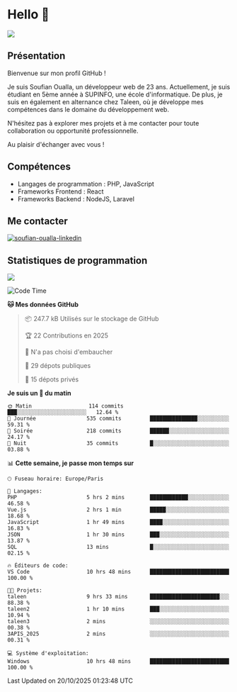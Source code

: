 # Hello 👋

![](https://komarev.com/ghpvc/?username=OSoufian&color=1a1b27)

## Présentation

Bienvenue sur mon profil GitHub !

Je suis Soufian Oualla, un développeur web de 23 ans. Actuellement, je suis étudiant en 5ème année à SUPINFO, une école d'informatique. De plus, je suis en également en alternance chez Taleen, où je développe mes compétences dans le domaine du développement web.

N'hésitez pas à explorer mes projets et à me contacter pour toute collaboration ou opportunité professionnelle.

Au plaisir d'échanger avec vous !

## Compétences

- Langages de programmation : PHP, JavaScript
- Frameworks Frontend : React
- Frameworks Backend : NodeJS, Laravel

## Me contacter

<p>
<a href="https://www.linkedin.com/in/soufian-oualla/" target="_blank"><img align="center" src="https://img.shields.io/badge/-LinkedIn-0077B5?style=for-the-badge&logo=Linkedin&logoColor=white" alt="soufian-oualla-linkedin"/></a>

## Statistiques de programmation

<a href="https://github-readme-stats.vercel.app/api/top-langs/?username=OSoufian&layout=compact">
  <img align="center" src="https://github-readme-stats.vercel.app/api/top-langs/?username=OSoufian&layout=compact"/>
</a>

<br />

<!--START_SECTION:waka-->
![Code Time](http://img.shields.io/badge/Code%20Time-603%20hrs%202%20mins-blue)

**🐱 Mes données GitHub** 

> 📦 247.7 kB Utilisés sur le stockage de GitHub 
 > 
> 🏆 22 Contributions en 2025
 > 
> 🚫 N'a pas choisi d'embaucher
 > 
> 📜 29 dépots publiques 
 > 
> 🔑 15 dépots privés 
 > 
**Je suis un 🐤 du matin** 

```text
🌞 Matin                  114 commits         ███░░░░░░░░░░░░░░░░░░░░░░   12.64 % 
🌆 Journée                535 commits         ███████████████░░░░░░░░░░   59.31 % 
🌃 Soirée                 218 commits         ██████░░░░░░░░░░░░░░░░░░░   24.17 % 
🌙 Nuit                   35 commits          █░░░░░░░░░░░░░░░░░░░░░░░░   03.88 % 
```


📊 **Cette semaine, je passe mon temps sur** 

```text
🕑︎ Fuseau horaire: Europe/Paris

💬 Langages: 
PHP                      5 hrs 2 mins        ████████████░░░░░░░░░░░░░   46.58 % 
Vue.js                   2 hrs 1 min         █████░░░░░░░░░░░░░░░░░░░░   18.68 % 
JavaScript               1 hr 49 mins        ████░░░░░░░░░░░░░░░░░░░░░   16.83 % 
JSON                     1 hr 30 mins        ███░░░░░░░░░░░░░░░░░░░░░░   13.87 % 
SQL                      13 mins             █░░░░░░░░░░░░░░░░░░░░░░░░   02.15 % 

🔥 Éditeurs de code: 
VS Code                  10 hrs 48 mins      █████████████████████████   100.00 % 

🐱‍💻 Projets: 
taleen                   9 hrs 33 mins       ██████████████████████░░░   88.38 % 
taleen2                  1 hr 10 mins        ███░░░░░░░░░░░░░░░░░░░░░░   10.94 % 
taleen3                  2 mins              ░░░░░░░░░░░░░░░░░░░░░░░░░   00.38 % 
3APIS_2025               2 mins              ░░░░░░░░░░░░░░░░░░░░░░░░░   00.31 % 

💻 Système d'exploitation: 
Windows                  10 hrs 48 mins      █████████████████████████   100.00 % 
```


 Last Updated on 20/10/2025 01:23:48 UTC
<!--END_SECTION:waka-->

